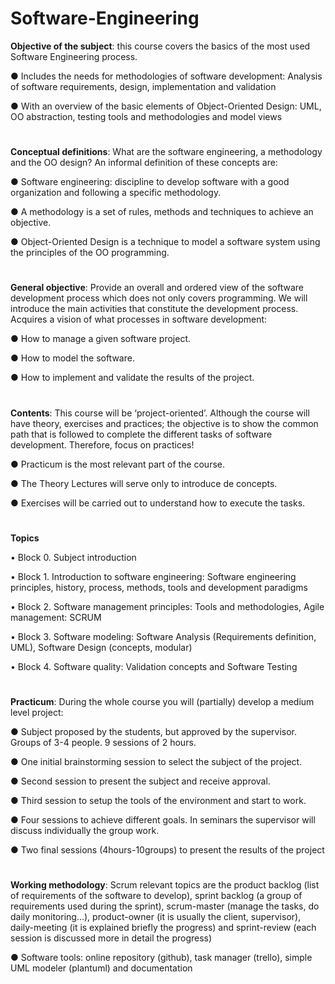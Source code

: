 # Software-Engineering

**Objective of the subject**: this course covers the basics of the most used Software Engineering process.

● Includes the needs for methodologies of software development: Analysis of software requirements, design, implementation and validation

● With an overview of the basic elements of Object-Oriented Design: UML, OO abstraction, testing tools and methodologies and model views
#
**Conceptual definitions**: What are the software engineering, a methodology and the OO design? An informal definition of these concepts are:

● Software engineering: discipline to develop software with a good organization and following a specific methodology.

● A methodology is a set of rules, methods and techniques to achieve an objective.

● Object-Oriented Design is a technique to model a software system using the principles of the OO programming.
#
**General objective**: Provide an overall and ordered view of the software development process which does not only covers programming. We will introduce the main activities that constitute the development process. Acquires a vision of what processes in software development:

● How to manage a given software project.

● How to model the software.

● How to implement and validate the results of the project.
#
**Contents**: This course will be ‘project-oriented’. Although the course will have theory, exercises and practices; the objective is to show the common path that is followed to complete the different tasks of software development. Therefore, focus on practices!

● Practicum is the most relevant part of the course.

● The Theory Lectures will serve only to introduce de concepts.

● Exercises will be carried out to understand how to execute the tasks.
#
**Topics**

• Block 0. Subject introduction

• Block 1. Introduction to software engineering: Software engineering principles, history, process, methods, tools and development paradigms

• Block 2. Software management principles: Tools and methodologies, Agile management: SCRUM

• Block 3. Software modeling: Software Analysis (Requirements definition, UML), Software Design (concepts, modular)

• Block 4. Software quality: Validation concepts and Software Testing
#
**Practicum**: During the whole course you will (partially) develop a medium level project:

● Subject proposed by the students, but approved by the supervisor. Groups of 3-4 people. 9 sessions of 2 hours.

● One initial brainstorming session to select the subject of the project.

● Second session to present the subject and receive approval.

● Third session to setup the tools of the environment and start to work.

● Four sessions to achieve different goals. In seminars the supervisor will discuss individually the group work.

● Two final sessions (4hours-10groups) to present the results of the project
#
**Working methodology**: Scrum relevant topics are the product backlog (list of requirements of the software to develop), sprint backlog (a group of requirements used during the sprint), scrum-master (manage the tasks, do daily monitoring…), product-owner (it is usually the client, supervisor), daily-meeting (it is explained briefly the progress) and sprint-review (each session is discussed more in detail the progress)

● Software tools: online repository (github), task manager (trello), simple UML modeler (plantuml) and documentation
